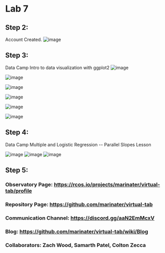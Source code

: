 # Lab 7
## Step 2:
Account Created. 
![image](https://user-images.githubusercontent.com/40222287/113308483-37186600-92d4-11eb-9dcd-fcca61582246.png)

## Step 3:
Data Camp Intro to data visualization with ggplot2
![image](https://user-images.githubusercontent.com/40222287/113310750-8fe8fe00-92d6-11eb-8129-6b5a6a3def79.png)

![image](https://user-images.githubusercontent.com/40222287/113310969-caeb3180-92d6-11eb-8312-033a74d47ce8.png)

![image](https://user-images.githubusercontent.com/40222287/113322587-e0feef00-92e2-11eb-8ea4-5dced04320f8.png)

![image](https://user-images.githubusercontent.com/40222287/113323433-f1fc3000-92e3-11eb-98d5-b13a110ddead.png)

![image](https://user-images.githubusercontent.com/40222287/113325062-e447aa00-92e5-11eb-91a0-6b953f6afb26.png)

![image](https://user-images.githubusercontent.com/40222287/113325639-b57e0380-92e6-11eb-8a09-1ee0d60e368a.png)


## Step 4:
Data Camp Multiple and Logistic Regression -- Parallel Slopes Lesson

![image](https://user-images.githubusercontent.com/40222287/113329817-0d6b3900-92ec-11eb-854a-174cf43ee8cc.png)
![image](https://user-images.githubusercontent.com/40222287/113337753-34c70380-92f6-11eb-9855-69e9649941b4.png)
![image](https://user-images.githubusercontent.com/40222287/113337810-46a8a680-92f6-11eb-90f0-16350e8259f6.png)


## Step 5:
### Observatory Page: https://rcos.io/projects/marinater/virtual-tab/profile
### Repository Page: https://github.com/marinater/virtual-tab
### Communication Channel: https://discord.gg/aaN2EmMcxV
### Blog: https://github.com/marinater/virtual-tab/wiki/Blog
### Collaborators: Zach Wood, Samarth Patel, Colton Zecca


